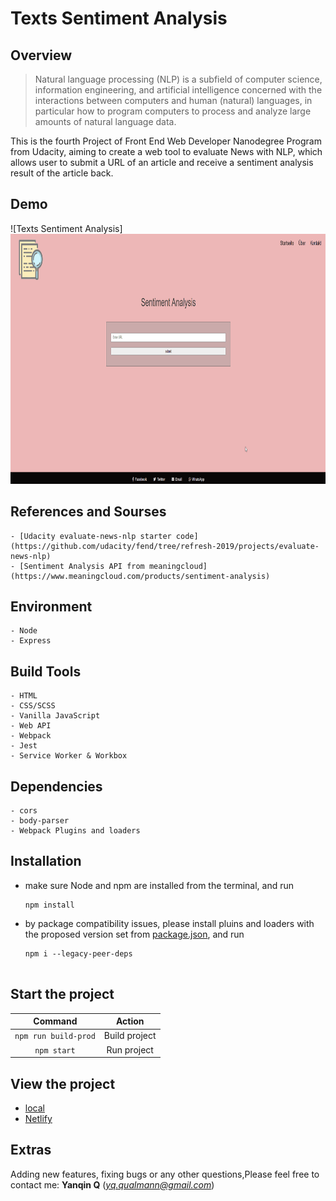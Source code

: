 # Texts Sentiment Analysis


## Overview

> Natural language processing (NLP) is a subfield of computer science, information engineering, and artificial intelligence
concerned with the interactions between computers and human (natural) languages, in particular how to program computers to
process and analyze large amounts of natural language data.

This is the fourth Project of Front End Web Developer Nanodegree Program from Udacity, aiming to create a web tool to evaluate News with NLP, which allows user to submit a URL of an article and receive a sentiment analysis result of the article back.

## Demo

![Texts Sentiment Analysis]<img src="https://github.com/Qinisfighting/Evaluate-News-with-NLP---Udacity-Project-4/blob/main/src/client/img/Demo.gif" width="800" height="400"> 

## References and Sourses

    - [Udacity evaluate-news-nlp starter code](https://github.com/udacity/fend/tree/refresh-2019/projects/evaluate-news-nlp)
    - [Sentiment Analysis API from meaningcloud](https://www.meaningcloud.com/products/sentiment-analysis)

## Environment

    - Node
    - Express    

## Build Tools

    - HTML
    - CSS/SCSS
    - Vanilla JavaScript
    - Web API 
    - Webpack
    - Jest
    - Service Worker & Workbox

## Dependencies

    - cors
    - body-parser
    - Webpack Plugins and loaders 

## Installation 

- make sure Node and npm are installed from the terminal, and run
  
   ```
   npm install

- by package compatibility issues, please install pluins and loaders with the proposed version set from [package.json](https://github.com/Qinisfighting/Evaluate-News-with-NLP---Udacity-Project-4/blob/main/package.json), and run

   ``` 
   npm i --legacy-peer-deps
    
## Start the project

Command | Action
:------------: | :-------------:
`npm run build-prod` | Build project
`npm start` | Run project

## View the project

- [local](http://localhost:8082/)
- [Netlify](https://www.netlify.com/)
  


## Extras
Adding new features, fixing bugs or any other questions,Please feel free to contact me: **Yanqin Q** (*yq.qualmann@gmail.com*)

